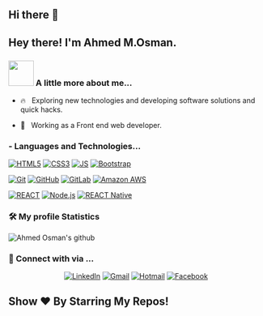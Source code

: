 ## Hi there 👋

<h2> Hey there! I'm Ahmed M.Osman.</h2>


### <img src="https://media.giphy.com/media/VgCDAzcKvsR6OM0uWg/giphy.gif" width="50"> A little more about me...  

- 🔥 &nbsp; Exploring new technologies and developing software solutions and quick hacks.

- 💼 &nbsp; Working as a Front end web developer.


### - Languages and Technologies...
[![HTML5](https://img.shields.io/badge/-HTML5-E34F26?style=flat-square&logo=html5&logoColor=white&link=https://github.com/akiid777/)](https://github.com/akiid777/)
[![CSS3](https://img.shields.io/badge/-CSS3-1572B6?style=flat-square&logo=css3&link=https://github.com/akiid777/)](https://github.com/akiid777/)
[![JS](https://img.shields.io/badge/-JavaScript-black?style=flat-square&logo=javascript&link=https://github.com/akiid777/)](https://github.com/akiid777/)
[![Bootstrap](https://img.shields.io/badge/-Bootstrap-563D7C?style=flat-square&logo=bootstrap&link=https://github.com/akiid777/)](https://github.com/akiid777/)

[![Git](https://img.shields.io/badge/-Git-black?style=flat-square&logo=git&link=https://github.com/akiid777/)](https://github.com/akiid777/)
[![GitHub](https://img.shields.io/badge/-GitHub-181717?style=flat-square&logo=github&link=https://github.com/akiid777/)](https://github.com/LuizCarlosAbbott/)
[![GitLab](https://img.shields.io/badge/-GitLab-FCA121?style=flat-square&logo=gitlab&link=https://github.com/LuizCarlosAbbott/)](https://github.com/akiid777/)
[![Amazon AWS](https://img.shields.io/badge/Amazon%20AWS-232F3E?style=flat-square&logo=amazon-aws&link=https://github.com/akiid777/)](https://github.com/akiid777/)

[![REACT](https://img.shields.io/badge/-REACT-1572B6?style=flat-square&logo=react&link=https://github.com/akiid777/)](https://github.com/akiid777/)
[![Node.js](https://img.shields.io/badge/-Node.js-495e35?style=flat-square&logo=node.js&link=https://github.com/akiid777/)](https://github.com/akiid777/)
[![REACT Native](https://img.shields.io/badge/-REACT-Native1572B6?style=flat-square&logo=react&link=https://github.com/akiid777/)](https://github.com/akiid777/)

<h3>🛠 My profile Statistics </h3>

![Ahmed Osman's github](https://github-readme-stats.vercel.app/api?username=akiid777&show_icons=true&hide_border=true)

<h3> 💬 Connect with via ... </h3>
<p align="center">
<a href="https://www.linkedin.com/in/ahmed-mosman/" target="_blank"><img src="https://img.shields.io/badge/LinkedIn-%230077B5.svg?&style=flat-square&logo=linkedin&logoColor=white" alt="LinkedIn"></a>
<a href="mailto: dr.ahmed.mamdouh.93@gmail.com" target="_blank"><img src="https://img.shields.io/badge/gmail-%23E4405F.svg?&style=flat-square&logo=gmail&logoColor=white" alt="Gmail"></a>  
<a href="mailto: eng.ahmedmosman@hotmail.com" target="_blank"><img src="https://img.shields.io/badge/-hotmail-lightgrey" alt="Hotmail"></a>  
<a href="https://www.facebook.com/ahmed.osman93" target="_blank"><img src="https://img.shields.io/badge/Facebook-%231877F2.svg?&style=flat-square&logo=facebook&logoColor=white" alt="Facebook"></a>
</p>



## Show ❤️ By Starring My Repos!

